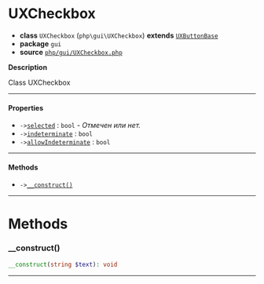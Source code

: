 # UXCheckbox

- **class** `UXCheckbox` (`php\gui\UXCheckbox`) **extends** [`UXButtonBase`](api-docs/classes/php/gui/UXButtonBase.md)
- **package** `gui`
- **source** [`php/gui/UXCheckbox.php`](./src/main/resources/JPHP-INF/sdk/php/gui/UXCheckbox.php)

**Description**

Class UXCheckbox

---

#### Properties

- `->`[`selected`](#prop-selected) : `bool` - _Отмечен или нет._
- `->`[`indeterminate`](#prop-indeterminate) : `bool`
- `->`[`allowIndeterminate`](#prop-allowindeterminate) : `bool`

---

#### Methods

- `->`[`__construct()`](#method-__construct)

---
# Methods

<a name="method-__construct"></a>

### __construct()
```php
__construct(string $text): void
```

---
